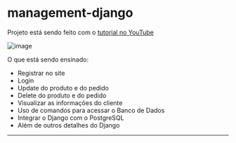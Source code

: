 # management-django

 Projeto está sendo feito com o  <a href='https://www.youtube.com/playlist?list=PL-51WBLyFTg2vW-_6XBoUpE7vpmoR3ztO '> tutorial no YouTube</a>
 
 ![image](https://user-images.githubusercontent.com/60307596/103142890-75592480-46ea-11eb-8414-6d0b1f2c7507.png)
 
  O que está sendo ensinado:
  - Registrar no site
  - Login
  - Update do produto e do pedido
  - Delete do produto e do pedido
  - Visualizar as informações do cliente
  - Uso de comandos para acessar o Banco de Dados
  - Integrar o Django com o PostgreSQL
  - Além de outros detalhes do Django
<hr>
